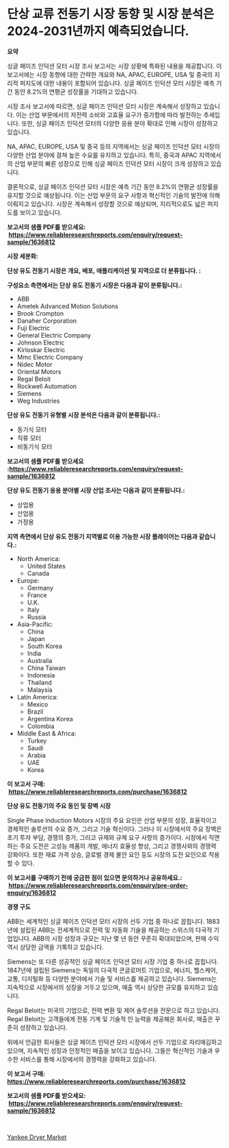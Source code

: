<p><h1>단상 교류 전동기 시장 동향 및 시장 분석은 2024-2031년까지 예측되었습니다.</h1></p><p><strong>요약</strong></p>
<p><p>싱글 페이즈 인덕션 모터 시장 조사 보고서는 시장 상황에 특화된 내용을 제공합니다. 이 보고서에는 시장 동향에 대한 간략한 개요와 NA, APAC, EUROPE, USA 및 중국의 지리적 퍼지도에 대한 내용이 포함되어 있습니다. 싱글 페이즈 인덕션 모터 시장은 예측 기간 동안 8.2%의 연평균 성장률을 기대하고 있습니다.</p><p>시장 조사 보고서에 따르면, 싱글 페이즈 인덕션 모터 시장은 계속해서 성장하고 있습니다. 이는 산업 부문에서의 저전력 소비와 고효율 요구가 증가함에 따라 발전하는 추세입니다. 또한, 싱글 페이즈 인덕션 모터의 다양한 응용 분야 확대로 인해 시장이 성장하고 있습니다.</p><p>NA, APAC, EUROPE, USA 및 중국 등의 지역에서는 싱글 페이즈 인덕션 모터 시장이 다양한 산업 분야에 걸쳐 높은 수요를 유지하고 있습니다. 특히, 중국과 APAC 지역에서의 산업 부문의 빠른 성장으로 인해 싱글 페이즈 인덕션 모터 시장이 크게 성장하고 있습니다.</p><p>결론적으로, 싱글 페이즈 인덕션 모터 시장은 예측 기간 동안 8.2%의 연평균 성장률을 유지할 것으로 예상됩니다. 이는 산업 부문의 요구 사항과 혁신적인 기술의 발전에 의해 이뤄지고 있습니다. 시장은 계속해서 성장할 것으로 예상되며, 지리적으로도 넓은 퍼지도를 보이고 있습니다.</p></p>
<p><strong>보고서의 샘플 PDF를 받으세요: &nbsp;<a href="https://www.reliableresearchreports.com/enquiry/request-sample/1636812">https://www.reliableresearchreports.com/enquiry/request-sample/1636812</a></strong></p>
<p><strong>시장 세분화:</strong></p>
<p><strong> 단상 유도 전동기 시장은 개요, 배포, 애플리케이션 및 지역으로 더 분류됩니다. :</strong></p>
<p><strong>구성요소 측면에서는 단상 유도 전동기 시장은 다음과 같이 분류됩니다.:</strong></p>
<p><ul><li>ABB</li><li>Ametek Advanced Motion Solutions</li><li>Brook Crompton</li><li>Danaher Corporation</li><li>Fuji Electric</li><li>General Electric Company</li><li>Johnson Electric</li><li>Kirloskar Electric</li><li>Mmc Electric Company</li><li>Nidec Motor</li><li>Oriental Motors</li><li>Regal Beloit</li><li>Rockwell Automation</li><li>Siemens</li><li>Weg Industries</li></ul></p>
<p><strong> 단상 유도 전동기 유형별 시장 분석은 다음과 같이 분류됩니다.:</strong></p>
<p><ul><li>동기식 모터</li><li>직류 모터</li><li>비동기식 모터</li></ul></p>
<p><strong>보고서의 샘플 PDF를 받으세요 :<a href="https://www.reliableresearchreports.com/enquiry/request-sample/1636812">https://www.reliableresearchreports.com/enquiry/request-sample/1636812</a></strong></p>
<p><strong> 단상 유도 전동기 응용 분야별 시장 산업 조사는 다음과 같이 분류됩니다.:</strong></p>
<p><ul><li>상업용</li><li>산업용</li><li>가정용</li></ul></p>
<p><strong>지역 측면에서 단상 유도 전동기 지역별로 이용 가능한 시장 플레이어는 다음과 같습니다.:</strong></p>
<p><ul>
    <li>
        North America:
        <ul>
            <li>United States</li>
            <li>Canada</li>
        </ul>
    </li>
    <li>
        Europe:
        <ul>
            <li>Germany</li>
            <li>France</li>
            <li>U.K.</li>
            <li>Italy</li>
            <li>Russia</li>
        </ul>
    </li>
    <li>
        Asia-Pacific:
        <ul>
            <li>China</li>
            <li>Japan</li>
            <li>South Korea</li>
            <li>India</li>
            <li>Australia</li>
            <li>China Taiwan</li>
            <li>Indonesia</li>
            <li>Thailand</li>
            <li>Malaysia</li>
        </ul>
    </li>
    <li>
        Latin America:
        <ul>
            <li>Mexico</li>
            <li>Brazil</li>
            <li>Argentina Korea</li>
            <li>Colombia</li>
        </ul>
    </li>
    <li>
        Middle East & Africa:
        <ul>
            <li>Turkey</li>
            <li>Saudi</li>
            <li>Arabia</li>
            <li>UAE</li>
            <li>Korea</li>
        </ul>
    </li>
    </ul></p>
<p><strong>이 보고서 구매: &nbsp;<a href="https://www.reliableresearchreports.com/purchase/1636812">https://www.reliableresearchreports.com/purchase/1636812</a></strong></p>
<p><strong>단상 유도 전동기의 주요 동인 및 장벽 시장</strong></p>
<p><p>Single Phase Induction Motors 시장의 주요 요인은 산업 부문의 성장, 효율적이고 경제적인 솔루션의 수요 증가, 그리고 기술 혁신이다. 그러나 이 시장에서의 주요 장벽은 초기 투자 부담, 경쟁의 증가, 그리고 규제와 규제 요구 사항의 증가이다. 시장에서 직면하는 주요 도전은 고성능 제품의 개발, 에너지 효율성 향상, 그리고 경쟁사와의 경쟁력 강화이다. 또한 재료 가격 상승, 글로벌 경제 불안 요인 등도 시장의 도전 요인으로 작용할 수 있다.</p></p>
<p><strong>이 보고서를 구매하기 전에 궁금한 점이 있으면 문의하거나 공유하세요.: &nbsp;<a href="https://www.reliableresearchreports.com/enquiry/pre-order-enquiry/1636812">https://www.reliableresearchreports.com/enquiry/pre-order-enquiry/1636812</a></strong></p>
<p><strong>경쟁 구도</strong></p>
<p><p>ABB는 세계적인 싱글 페이즈 인덕션 모터 시장의 선두 기업 중 하나로 꼽힙니다. 1883년에 설립된 ABB는 전세계적으로 전력 및 자동화 기술을 제공하는 스위스의 다국적 기업입니다. ABB의 시장 성장과 규모는 지난 몇 년 동안 꾸준히 확대되었으며, 판매 수익 역시 상당한 금액을 기록하고 있습니다.</p><p>Siemens는 또 다른 성공적인 싱글 페이즈 인덕션 모터 시장 기업 중 하나로 꼽힙니다. 1847년에 설립된 Siemens는 독일의 다국적 콘글로머트 기업으로, 에너지, 헬스케어, 교통, 디지털화 등 다양한 분야에서 기술 및 서비스를 제공하고 있습니다. Siemens는 지속적으로 시장에서의 성장을 거두고 있으며, 매출 역시 상당한 규모를 유지하고 있습니다.</p><p>Regal Beloit는 미국의 기업으로, 전력 변환 및 제어 솔루션을 전문으로 하고 있습니다. Regal Beloit는 고객들에게 전동 기계 및 기술적 인 능력을 제공해온 회사로, 매출은 꾸준히 성장하고 있습니다.</p><p>위에서 언급한 회사들은 싱글 페이즈 인덕션 모터 시장에서 선두 기업으로 자리매김하고 있으며, 지속적인 성장과 안정적인 매출을 보이고 있습니다. 그들은 혁신적인 기술과 우수한 서비스를 통해 시장에서의 경쟁력을 강화하고 있습니다.</p></p>
<p><strong>이 보고서 구매: &nbsp; <a href="https://www.reliableresearchreports.com/purchase/1636812">https://www.reliableresearchreports.com/purchase/1636812</a></strong></p>
<p><strong>보고서의 샘플 PDF를 받으세요: &nbsp;<a href="https://www.reliableresearchreports.com/enquiry/request-sample/1636812">https://www.reliableresearchreports.com/enquiry/request-sample/1636812</a></strong><strong></strong></p>
<p>&nbsp;</p>
<p><p><a href="https://view.publitas.com/reportprime-1/yankee-dryer-market-size-evaluating-its-market-trends-growth-and-projections-2024-2031/">Yankee Dryer Market</a></p></p>